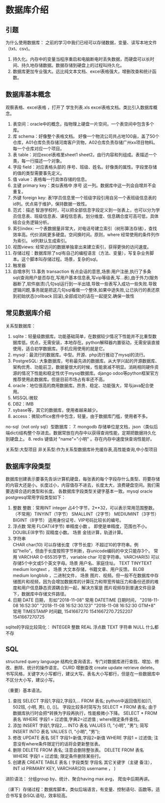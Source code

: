 数据库介绍
===
## 引题
为什么使用数据库：
之前的学习中我们已经可以存储数据，变量、读写本地文件（txt、csv)。
1. 持久化。内存中的变量当程序重启和电脑断电时丢失数据，而硬盘可以长时间、持久地存储数据。数据存储到硬盘上的过程叫持久化。
2. 数据库更加专业强大。远比纯文本文档、excel表格强大，增删改查和统计函数。         

## 数据库基本概念
观察表格、excel表格 ，打开了 学生列表.xls excel表格文档。类比引入数据库概念。
1. 表空间：oracle中的概念，指物理上硬盘一片空间，一个表空间中包含多个库。
1. 库 schema：好像整个表格文档。 好像一个物流公司共占地100亩，盖了50个仓库，A01仓库负责存储河南客户货物，A02仓库负责存储广州xx项目物料。每一个仓库对应一个项目。
2. 表 table：对应excel表格里sheet1 sheet2。由行内容和列组成。表描述一个类，每一行描述一个对象。 
3. 字段 field：对应表格头部的 序号、班级、姓名。好像类的属性。字段里存储的值的类型需要事先定义。
4. 值 value：表格每一行具体存储的信息。
5. 主键 primary key：类似表格中 序号 这一列。数据库中这一列会自增并不会重复。
6. 外键 foreign key: 表1学员信息里一个班级字段引用自另一个表班级信息表的id列。优点易于维护，保持数据一致性。
7. 范式：描述 智游学校时，可以把全部信息字段定义到一张表上，也可以分为学员信息表、班级信息表、课程信息表。划分维度、信息耦合度可高可低，具体结合业务逻辑分析。
8. 索引index: 一个表数据量非常大，对电话号建立索引（树形算法存储），查找效率高。代价消耗更多硬盘。空间换时间。原则，where 经常使用的条件列作为索引。 id列默认生成索引。
9. 视图views: 经常访问的数据单独拿出来建立索引，获得更快的访问速度。
10. 存储过程：数据库除了sql有自己的编程语言（方法、变量），写复杂业务脚本。这个脚本叫存储过程。场景，复杂的sql。
11. 触发器
12. 自增序列 
13.事务  transaction 有点会话的意思,场景:用户注册,执行了多条sql(查询用户是否存在,写用户基本信息表,写vip等级表,写...表),由于外力(服务器断了,软件崩溃)几句sql运行到一半出错,导致一些表写入成功一些失败.导致逻辑问题,事务就是把这几句sql看做一个整体,如果中途失败,让已执行的表还原到初始状态(rollback 回滚),全部成功的话在一起提交.确保一致性

## 常见数据库介绍
关系型数据库：
1. sqlite：轻量级数据库。功能基础简单，在数据较少情况下性能并不比重型数据库低。优点，无需安装，本地存在。python解释器内置驱动，无需安装直接使用，适合初学数据库。手机应用使用的就是它。
2. mysql：最流行的数据库。中型。开源、php流行推动了mysql的流行。
3. PostgreSQL: 大象数据库，号称最先进的数据库。从大学兴起的开源数据库、架构优秀、功能前卫，数据量很大的时候，性能衰减不明显。消耗相同硬件资源的情况下性能和稳定性优于mysql数据库。django odoo等python框架官方推荐使用此数据库。但是目前市场占有率还不高。
4. oracle：地位很高的商用数据库。昂贵、稳定、功能强大，常与java配合使用。
5. MSSQL:微软
6. DB2：IMB
7. sybase等，其它的数据库，使用者越来越少。
6. access：微软office套件中包含，轻量，由于数据库门槛，使用者不多。

no-sql（not only sql）型数据库：
7. mongodb   存储单位是文档，json（类似后端dict)结构整个存进去。数据常放在内存中以获得查询性能，定期把数据持久化到硬盘上。
8. redis    键值对  "name"="小明" 。存在内存中速度快查询性能好。

关系型:大型项目
非关系型:作为关系型数据库补充缓存表,高性能查询,中小型项目

## 数据库字段类型
数据库创建表示要事先告诉计算机硬盘，每张表的每个字段存什么类型、将要存储的内容大还是小。长度过小，内容值存不进去，长度太大，浪费硬盘空间。我们需要选择合适的类型和长度。
各数据库字段类型关键字基本一致。mysql oracle postgresql常用字段类型如下：
1. 整数
整数：常用INT   integer   占4个字节，2**32，可以表示常用范围整数。
（不常用）TINYINT（1字节）  SMALLINT（2字节） MEDIUMINT（3字节）  
BIGINT（8字节） 适用身份证号、VIP号码比较长的编号。
2. 浮点数
常用 FLOAT(4字节) 单精度小数 。 即使是单精度，范围也不小。
DOUBLE(8字节) 双精度小数。 
场景 金钱计算，轨道计算。
3. 字符串  
CHAR  char(10) 可以存储长度（字节长度）不超过10的字符串。例如"hello"。但由于长度按照字节判断，存unicode编码的中文只能存3个。
常用  VARCHAR 0-65535字节，variable char 可变字符串。VARCHAR(5)  可以存储5个中文或5个英文字母。场景 用户名、家庭住址。
TEXT TINYTEXT  medium  longtext ， 场景 大文本存储，书籍文章、用户反馈。
BLOB medium  longblob ，二进制文件， 场景 图片、视频。但一般不在数据库中存储图片和视频，因为会增加数据库的计算压力和带宽传输压力和备份还原的难度和用户信息静态资源耦合到一起，解决方案是 图片视频存到普通文件目录下，数据库中存储文件路径。
4. 日期
DATE    日期， 形如"2018-11-08"
常用 DATETIME  日期时间， "2018-11-08 16:52:30"  "2018-11-08 16:52:30.123" "2018-11-08 16:52:30 GTM+8"
常用 TIMESTAMP 时间戳, 1541667270  1541667270.7252207   1541667270725


sqlite的字段比较简化：
INTEGER     整数
REAL        浮点数
TEXT        字符串
NULL        什么都不存



## SQL
structured query language 结构化查询语言。专门对数据库进行查找、增加、修改、删除、统计的操作语言。
CURD 增删查改 create update retrieve delete。
书写风格，关键字大小写都行，建议大写。表名大小写都行，但是在一些数据库中不区分大小写，建议小写。

（重要）基本语法。
1. 查找
SELECT 字段1,字段2,字段3,...  FROM 表名;      python中返回值形如[(1, 502班, 小明, 男), (), ()]。
字段比较多时简写为  SELECT * FROM 表名;       由于数据库执行时会把*转换为字段再执行，性能极微小下降。
SELECT * FROM 表名 WHERE 字段1 = 过滤值,字典2=过滤值 ;       where限定条件查找。
2. 添加 
INSERT 字段1,字段2,... INTO 表名 VALUES (1, "小明", "男");
简写 INSERT INTO 表名 VALUES (1, "小明", "男");
3. 修改
UPDATE 表名 SET 字段1=新值,字段2=新值 WHERE 字段1 = 过滤值;
注意没有where条件限定行的话将会更新整张表。
4. 删除
DELETE FROM 表名;                 注意会删除整张表。
DELETE FROM 表名 WHERE 字段1 = 过滤值;       限定条件删除某些行。
5. 创建表
CREATE TABLE 表名 (
    字段类型 字段名 其它关键字（主键 备注），
    INT   id   PRIMARY KEY,
    VARCHAR(20) username ，
)



进阶语法：
分组group by、统计、聚合having max avg，  爬虫中后期再讲。 
    
（课下）存储过程：数据库脚本，类似后端语言，有变量、控制语句、函数等。适合书写复杂SQL语句，效率较高。


                                             
